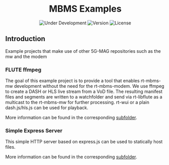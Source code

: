 <h1 align="center">MBMS Examples</h1>
<p align="center">
  <img src="https://img.shields.io/badge/Status-Under_Development-yellow" alt="Under Development">
  <img src="https://img.shields.io/github/v/tag/5G-MAG/rt-mbms-examples?label=version" alt="Version">
  <img src="https://img.shields.io/badge/License-5G--MAG%20Public%20License%20(v1.0)-blue" alt="License">
</p>

## Introduction

Example projects that make use of other 5G-MAG repositories such as the mw and the modem

### FLUTE ffmpeg

The goal of this example project is to provide a tool that enables rt-mbms-mw development without the need for the
rt-mbms-modem. We use ffmpeg to create a DASH or HLS live stream from a VoD file. The resulting manifest files and
segments are written to a watchfolder and send via rt-libflute as a multicast to the rt-mbms-mw for further processing.
rt-wui or a plain dash.js/hls.js can be used for playback.

More information can be found in the
corresponding [subfolder](https://github.com/5G-MAG/rt-mbms-examples/tree/development/flute-ffmpeg).

### Simple Express Server
This simple HTTP server based on express.js can be used to statically host files. 

More information can be found in the
corresponding [subfolder](https://github.com/jordijoangimenez/rt-mbms-examples/tree/development/simple-express-server).
